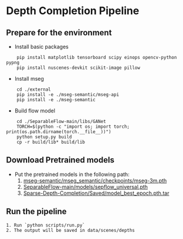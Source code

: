 # Depth Completion Pipeline

## Prepare for the environment

- Install basic packages
```shell
    pip install matplotlib tensorboard scipy einops opencv-python pypng 
    pip install nuscenes-devkit scikit-image pillow
```

- Install mseg
```shell
    cd ./external
    pip install -e ./mseg-semantic/mseg-api
    pip install -e ./mseg-semantic
```

- Build flow model
```shell
    cd ./SeparableFlow-main/libs/GANet
    TORCH=$(python -c "import os; import torch; print(os.path.dirname(torch.__file__))")
    python setup.py build
    cp -r build/lib* build/lib
```

## Download Pretrained models
- Put the pretrained models in the following path:
    1. [mseg-semantic/mseg_semantic/checkpoints/mseg-3m.pth](https://drive.google.com/file/d/1yoWAmmjJvDqTyGgUJQ-19CVnkH1mUZ7A/view?usp=sharing)
    2. [SeparableFlow-main/models/sepflow_universal.pth](https://drive.google.com/file/d/1x-Q0VvfBfdabFW-1KwRtTE8UiZeX4yZ7/view?usp=sharing)
    3. [Sparse-Depth-Completion/Saved/model_best_epoch.pth.tar](https://drive.google.com/file/d/181zn-qcuJp2z4k0SIK-qQV55TgrUisLS/view?usp=sharing)

## Run the pipeline
    1. Run `python scripts/run.py`
    2. The output will be saved in data/scenes/depths




